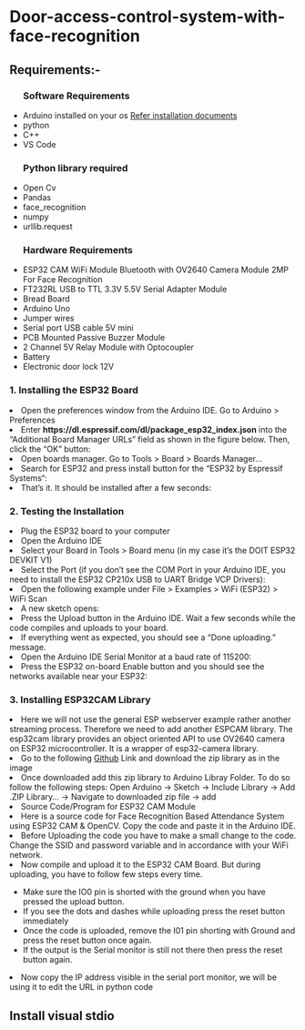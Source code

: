 # Door-access-control-system-with-face-recognition

## Requirements:-
<ul>
  <h3>Software Requirements</h3>
  <li>Arduino installed on your os <a href= "https://linoxide.com/how-to-install-arduino-ide-on-ubuntu-20-04/">Refer installation documents</a></li>
  <li>python</li>
  <li>C++</li>
  <li>VS Code</li>
</ul>
<ul>
  <h3>Python library required</h3>
  <li>Open Cv</li>
  <li>Pandas</li>
  <li>face_recognition</li>
  <li>numpy</li>
  <li>urllib.request</li>
</ul>
<ul>
  <h3>Hardware Requirements</h3>
  <li>ESP32 CAM WiFi Module Bluetooth with OV2640 Camera Module 2MP For Face Recognition</li>
  <li>FT232RL USB to TTL 3.3V 5.5V Serial Adapter Module</li>
  <li>Bread Board</li>
  <li>Arduino Uno</li>
  <li>Jumper wires</li>
  <li>Serial port USB cable 5V mini </li>
  <li>PCB Mounted Passive Buzzer Module</li>
  <li>2 Channel 5V Relay Module with Optocoupler</li>
  <li>Battery</li>
  <li>Electronic door lock 12V</li>
</ul>

### 1. Installing the ESP32 Board
<li>Open the preferences window from the Arduino IDE. Go to Arduino > Preferences</li>
<li>Enter <b>https://dl.espressif.com/dl/package_esp32_index.json</b> into the “Additional Board Manager URLs” field as shown in the figure below. Then, click the “OK” button:</li>
<li>Open boards manager. Go to Tools > Board > Boards Manager…</li>
<li>Search for ESP32 and press install button for the “ESP32 by Espressif Systems“:</li>
<li>That’s it. It should be installed after a few seconds:</li>

### 2. Testing the Installation
<li>Plug the ESP32 board to your computer</li>
<li>Open the Arduino IDE</li>
<li>Select your Board in Tools > Board menu (in my case it’s the DOIT ESP32 DEVKIT V1)</li>
<li>Select the Port (if you don’t see the COM Port in your Arduino IDE, you need to install the ESP32 CP210x USB to UART Bridge VCP Drivers):</li>
<li>Open the following example under File > Examples > WiFi (ESP32) > WiFi Scan</li>
<li>A new sketch opens:</li>
<li>Press the Upload button in the Arduino IDE. Wait a few seconds while the code compiles and uploads to your board.</li>
<li>If everything went as expected, you should see a “Done uploading.” message.</li>
<li>Open the Arduino IDE Serial Monitor at a baud rate of 115200:</li>
<li>Press the ESP32 on-board Enable button and you should see the networks available near your ESP32:</li>

### 3. Installing ESP32CAM Library
<li>Here we will not use the general ESP webserver example rather another streaming process. Therefore we need to add another ESPCAM library. The esp32cam library provides an object oriented API to use OV2640 camera on ESP32 microcontroller. It is a wrapper of esp32-camera library.</li>
<li>Go to the following <a href="https://github.com/yoursunny/esp32cam">Github</a> Link and download the zip library as in the image</li>
<li>Once downloaded add this zip library to Arduino Libray Folder. To do so follow the following steps:
Open Arduino -> Sketch -> Include Library -> Add .ZIP Library… -> Navigate to downloaded zip file -> add</li>
<li>Source Code/Program for ESP32 CAM Module</li>
<li>Here is a source code for Face Recognition Based Attendance System using ESP32 CAM & OpenCV. Copy the code and paste it in the Arduino IDE.</li>
<li>Before Uploading the code you have to make a small change to the code. Change the SSID and password variable and in accordance with your WiFi network.</li>
</li>
  <li>Now compile and upload it to the ESP32 CAM Board. But during uploading, you have to follow few steps every time.</li>
  <ul>
    <li>Make sure the IO0 pin is shorted with the ground when you have pressed the upload button.</li>
    <li>If you see the dots and dashes while uploading press the reset button immediately</li>
    <li>Once the code is uploaded, remove the I01 pin shorting with Ground and press the reset button once again.</li>
    <li>If the output is the Serial monitor is still not there then press the reset button again.</li>
  </ul>
</li>
<li>Now copy the IP address visible in the serial port monitor, we will be using it to edit the URL in python code</li>
<h2 href="https://visualstudio.microsoft.com/downloads/">Install visual stdio</h2>
